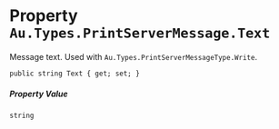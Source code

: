 # Property `Au.Types.PrintServerMessage.Text`

Message text. Used with `Au.Types.PrintServerMessageType.Write`.

```
public string Text { get; set; }
```

##### Property Value

`string`